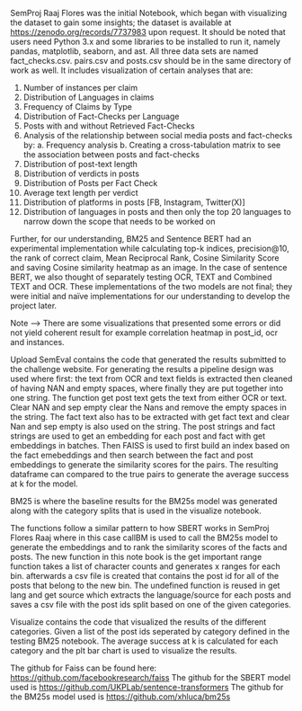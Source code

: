 SemProj Raaj Flores was the initial Notebook, which began with visualizing the dataset to gain some insights; the dataset is available at https://zenodo.org/records/7737983 upon request. It should be noted that users need Python 3.x and some libraries to be installed to run it, namely pandas, matplotlib, seaborn, and ast. All three data sets are named fact_checks.csv. pairs.csv and posts.csv should be in the same directory of work as well. It includes visualization of certain analyses that are: 
1. Number of instances per claim
2. Distribution of Languages in claims
3. Frequency of Claims by Type
4. Distribution of Fact-Checks per Language
5. Posts with and without Retrieved Fact-Checks
6. Analysis of the relationship between social media posts and fact-checks by:
   a. Frequency analysis
   b. Creating a cross-tabulation matrix to see the association between posts and fact-checks
7. Distribution of post-text length
8. Distribution of verdicts in posts
9. Distribution of Posts per Fact Check
10. Average text length per verdict
11. Distribution of platforms in posts [FB, Instagram, Twitter(X)]
12. Distribution of languages in posts and then only the top 20 languages to narrow down the scope that needs to be worked on

Further, for our understanding, BM25 and Sentence BERT had an experimental implementation while calculating top-k indices, precision@10, the rank of correct claim, Mean Reciprocal Rank, Cosine Similarity Score and saving Cosine similarity heatmap as an image. In the case of sentence BERT, we also thought of separately testing OCR, TEXT and Combined TEXT and OCR. These implementations of the two models are not final; they were initial and naïve implementations for our understanding to develop the project later.

Note --> There are some visualizations that presented some errors or did not yield coherent result for example correlation heatmap in post_id, ocr and instances.


 
Upload SemEval contains the code that generated the results submitted to the challenge website. For generating the results a pipeline design was used where first: the text from OCR and text fields is extracted then cleaned of having NAN and empty spaces, where finally they are put together into one string. The function get post text gets the text from either OCR or text. Clear NAN and sep empty clear the Nans and remove the empty spaces in the string. The fact text also has to be extracted with get fact text and clear Nan and sep empty is also used on the string. The post strings and fact strings are used to get an embedding for each post and fact with get embeddings in batches. Then FAISS is used to first build an index based on the fact emebeddings and then search between the fact and post embeddings to generate the similarity scores for the pairs. The resulting dataframe can compared to the true pairs to generate the average success at k for the model. 



BM25 is where the baseline results for the BM25s model was generated along with the category splits that is used in the visualize notebook. 

The functions follow a similar pattern to how SBERT works in SemProj Flores Raaj where in this case callBM is used to call the BM25s model to generate the embeddings and to rank the similarity scores of the facts and posts. The new function in this note book is the get important range function takes a list of character counts and generates x ranges for each bin. afterwards a csv file is created that contains the post id for all of the posts that belong to the new bin. The undefined function is reused in get lang and get source which extracts the language/source for each posts and saves a csv file with the post ids split based on one of the given categories. 

Visualize contains the code that visualized the results of the different categories. Given a list of the post ids seperated by category defined in the testing BM25 notebook. The average success at k is calculated for each category and the plt bar chart is used to visualize the results.



The github for Faiss can be found here: https://github.com/facebookresearch/faiss
The github for the SBERT model used is https://github.com/UKPLab/sentence-transformers
The github for the BM25s model used is https://github.com/xhluca/bm25s  
